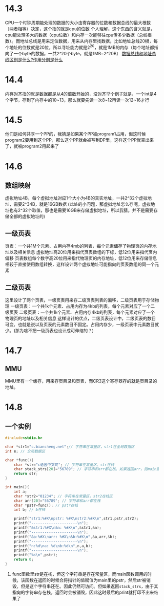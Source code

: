 # 14.3
CPU一个时钟周期能处理的数据的大小由寄存器的位数和数据总线的最大根数（两者相等）决定，这个指的就是cpu的位数
个人理解，这个东西的含义就是，cpu能处理多大的数据（cpu位数）和内存一次能够往cpu传多少数据（总线根数）。而地址总线是用来定位数据，用来从内存里找数据，比如地址总线20根，每个地址的位数就是20位，所以寻址能力就是$2^20$，就是1MB的内存（每个地址都指向了一个byte的数据，一共2^20个byte，就是1MB=2^20B）
[数据总线和地址总线区别是什么?作用分别是什么](https://blog.csdn.net/qq_39759656/article/details/81700114)

# 14.4
内存对齐指的就是数据都是从4的倍数开始的，没对齐举个例子就是，一个int是4个字节，存到了内存中的10~13，那么就要先读一次8~12再读一次12~16才行

# 14.5
他们是如何共享一个PP的，我猜是如果某个PP被program1占用，但这时候program2要用到这个PP，那么这个PP就会被写到DP里，这样这个PP就空出来了，就被program2用起来了

# 14.6
## 数组映射
虚拟地址4B，每个虚拟地址对应1个大小为4B的真实地址，一共2^32个虚拟地址，需要2^34B，就是16GB数据
(此处的小问题，那虚拟地址怎么存呢，虚拟地址也有2^32个取值，那也是需要16GB来存储虚拟地址，所以我猜，并不是需要存储全部的虚拟地址的)


## 一级页表
页表：一个共1M个元素、占用内存4mb的列表，每个元素储存了物理页的内存地址以及相关信息
虚拟地址高20位用来指代页表数组的下标，低12位用来指代页内偏移
页表数组每个数字高20位用来指代物理页的内存地址，低12位用来存储信息
相较于直接使用数组转换，这样设计两个虚拟地址可能指向的页表数组的同一个元素

## 二级页表
这里设计了两个页表，一级页表用来存二级页表列表的偏移，二级页表用于存储物理
一级页表：一个共1k个元素、占用内存为4kb的列表，每个元素对应了一个二级页表
二级页表：一个共1k个元素、占用内存4kb的列表，每个元素对应了一个物理页的地址以及相关信息
这样设计的优点，二级页表设计中，二级页表的数目可变，也就是说以及页表的元素数目不固定。占用内存少，一级页表中元素数目就少。(那为啥不把一级页表也设计成可伸缩的？)

# 14.7
## MMU
MMU里有一个缓存，用来存页目录和页表，而CR3这个寄存器存的就是页目录的地址。

# 14.8
## 一个实例
```c
#include<stdio.h>

char *str1="c.biancheng.net";// 字符串在常量区，str1在全局数据区
int n; // 全局数据区

char *func(){
    char *str="c语言中文网"; // 字符串在常量区，str在栈
    char stack_strs[20]="56789"; // 字符串和arr都在栈，如果返回arr，则main函数里最后一个print会失效
    return str;
}

int main(){
    int a;
    char *str2="01234"; // 字符串在常量区，str2在栈区
    char arr[20]="56789"; // 字符串和arr都在栈
    char *pstr=func(); // pstr在栈
    int b; // b在栈

    printf("str1:%#X\npstr: %#X\nstr2:%#X\n",str1,pstr,str2);
    printf("---------------------\n");
    printf("&str1:%#X\n&n: %#X\n",&str1,&n);
    printf("---------------------\n");
    printf("&a:%#X\narr: %#X\n&b:%#X\n",&a,arr,&b);
    printf("---------------------\n");
    printf("n:%d\na: %d\nb:%d\n",n,a,b);
    printf("---------------------\n");
    printf("%s\n",pstr);
    return 0;
}
```
1. func函数里str是在栈，但这个字符串是存在常量区，而main函数调用的时候，该函数在返回的时候会将指针的值赋值为main里的pstr，然后str被销毁，但是这个字符串还在。因此仍然可访问。但如果返回`stack_strs`，由于其指向的字符串存在栈，返回时会被销毁，因此这时最后的print就打印不出来结果了